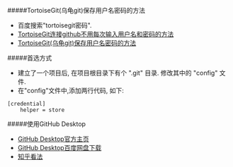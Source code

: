 
#####TortoiseGit(乌龟git)保存用户名密码的方法
- 百度搜索"tortoisegit密码".
- [TortoiseGit连接github不用每次输入用户名和密码的方法](http://blog.sina.com.cn/s/blog_44d19b500102v4rn.html)
- [TortoiseGit(乌龟git)保存用户名密码的方法](http://my.oschina.net/jjyuangu/blog/232798?p=1)

#####首选方式
- 建立了一个项目后, 在项目根目录下有个 ".git" 目录. 修改其中的 "config" 文件.
- 在"config"文件中,添加两行代码, 如下:

```
[credential]
	helper = store
```

#####使用GitHub Desktop
- [GitHub Desktop官方主页](https://desktop.github.com/)
- [GitHub Desktop百度网盘下载](http://pan.baidu.com/s/1dFqGELN)
- [知乎看法](https://www.zhihu.com/question/34521895)


